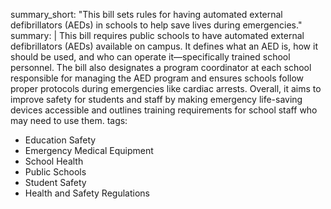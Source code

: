 summary_short: "This bill sets rules for having automated external defibrillators (AEDs) in schools to help save lives during emergencies."
summary: |
  This bill requires public schools to have automated external defibrillators (AEDs) available on campus. It defines what an AED is, how it should be used, and who can operate it—specifically trained school personnel. The bill also designates a program coordinator at each school responsible for managing the AED program and ensures schools follow proper protocols during emergencies like cardiac arrests. Overall, it aims to improve safety for students and staff by making emergency life-saving devices accessible and outlines training requirements for school staff who may need to use them.
tags:
  - Education Safety
  - Emergency Medical Equipment
  - School Health
  - Public Schools
  - Student Safety
  - Health and Safety Regulations
